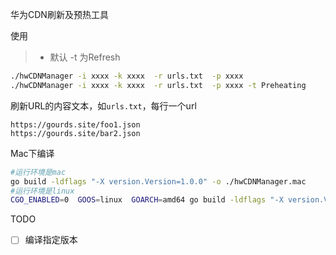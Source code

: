 
华为CDN刷新及预热工具

使用
>- 默认 -t 为Refresh

```bash
./hwCDNManager -i xxxx -k xxxx  -r urls.txt  -p xxxx
./hwCDNManager -i xxxx -k xxxx  -r urls.txt  -p xxxx -t Preheating
```

刷新URL的内容文本，如`urls.txt`，每行一个url
```
https://gourds.site/foo1.json
https://gourds.site/bar2.json
```

Mac下编译
```bash
#运行环境是mac
go build -ldflags "-X version.Version=1.0.0" -o ./hwCDNManager.mac
#运行环境是linux
CGO_ENABLED=0  GOOS=linux  GOARCH=amd64 go build -ldflags "-X version.Version=1.0.0" -o ./hwCDNManager.linux
```

TODO
- [ ] 编译指定版本
